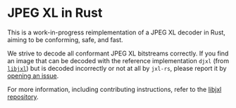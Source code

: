 # JPEG XL in Rust

This is a work-in-progress reimplementation of a JPEG XL decoder in Rust, aiming to be conforming, safe, and fast.

We strive to decode all conformant JPEG XL bitstreams correctly. If you find an image that can be decoded with the reference 
implementation `djxl` (from [`libjxl`](https://github.com/libjxl/libjxl)) but is decoded incorrectly or not at all by `jxl-rs`, 
please report it by [opening an issue](https://github.com/libjxl/jxl-rs/issues/new).

For more information, including contributing instructions, refer to the [libjxl repository](https://github.com/libjxl/libjxl).